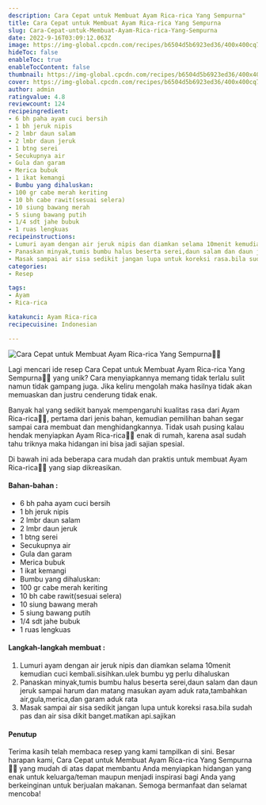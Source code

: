 ```yaml
---
description: Cara Cepat untuk Membuat Ayam Rica-rica Yang Sempurna"
title: Cara Cepat untuk Membuat Ayam Rica-rica Yang Sempurna
slug: Cara-Cepat-untuk-Membuat-Ayam-Rica-rica-Yang-Sempurna
date: 2022-9-16T03:09:12.063Z
image: https://img-global.cpcdn.com/recipes/b6504d5b6923ed36/400x400cq70/photo.jpg
hideToc: false
enableToc: true
enableTocContent: false
thumbnail: https://img-global.cpcdn.com/recipes/b6504d5b6923ed36/400x400cq70/photo.jpg
cover: https://img-global.cpcdn.com/recipes/b6504d5b6923ed36/400x400cq70/photo.jpg
author: admin
ratingvalue: 4.8
reviewcount: 124
recipeingredient:
- 6 bh paha ayam cuci bersih
- 1 bh jeruk nipis
- 2 lmbr daun salam
- 2 lmbr daun jeruk
- 1 btng serei
- Secukupnya air
- Gula dan garam
- Merica bubuk
- 1 ikat kemangi
- Bumbu yang dihaluskan:
- 100 gr cabe merah keriting
- 10 bh cabe rawit(sesuai selera)
- 10 siung bawang merah
- 5 siung bawang putih
- 1/4 sdt jahe bubuk
- 1 ruas lengkuas
recipeinstructions:
- Lumuri ayam dengan air jeruk nipis dan diamkan selama 10menit kemudian cuci kembali.sisihkan.ulek bumbu yg perlu dihaluskan
- Panaskan minyak,tumis bumbu halus beserta serei,daun salam dan daun jeruk sampai harum dan matang masukan ayam aduk rata,tambahkan air,gula,merica,dan garam aduk rata
- Masak sampai air sisa sedikit jangan lupa untuk koreksi rasa.bila sudah pas dan air sisa dikit banget.matikan api.sajikan
categories:
- Resep

tags:
- Ayam
- Rica-rica

katakunci: Ayam Rica-rica
recipecuisine: Indonesian

---
```


![Cara Cepat untuk Membuat Ayam Rica-rica Yang Sempurna👩‍🍳](https://img-global.cpcdn.com/recipes/b6504d5b6923ed36/400x400cq70/photo.jpg)

Lagi mencari ide resep Cara Cepat untuk Membuat Ayam Rica-rica Yang Sempurna👩‍🍳 yang unik? Cara menyiapkannya memang tidak terlalu sulit namun tidak gampang juga. Jika keliru mengolah maka hasilnya tidak akan memuaskan dan justru cenderung tidak enak.

Banyak hal yang sedikit banyak mempengaruhi kualitas rasa dari Ayam Rica-rica👩‍🍳, pertama dari jenis bahan, kemudian pemilihan bahan segar sampai cara membuat dan menghidangkannya. Tidak usah pusing kalau hendak menyiapkan Ayam Rica-rica👩‍🍳 enak di rumah, karena asal sudah tahu triknya maka hidangan ini bisa jadi sajian spesial.

Di bawah ini ada beberapa cara mudah dan praktis untuk membuat Ayam Rica-rica👩‍🍳 yang siap dikreasikan.

<!--inarticleads1-->

#### Bahan-bahan :

- 6 bh paha ayam cuci bersih
- 1 bh jeruk nipis
- 2 lmbr daun salam
- 2 lmbr daun jeruk
- 1 btng serei
- Secukupnya air
- Gula dan garam
- Merica bubuk
- 1 ikat kemangi
- Bumbu yang dihaluskan:
- 100 gr cabe merah keriting
- 10 bh cabe rawit(sesuai selera)
- 10 siung bawang merah
- 5 siung bawang putih
- 1/4 sdt jahe bubuk
- 1 ruas lengkuas

<!--inarticleads2-->

#### Langkah-langkah membuat :

1. Lumuri ayam dengan air jeruk nipis dan diamkan selama 10menit kemudian cuci kembali.sisihkan.ulek bumbu yg perlu dihaluskan
1. Panaskan minyak,tumis bumbu halus beserta serei,daun salam dan daun jeruk sampai harum dan matang masukan ayam aduk rata,tambahkan air,gula,merica,dan garam aduk rata
1. Masak sampai air sisa sedikit jangan lupa untuk koreksi rasa.bila sudah pas dan air sisa dikit banget.matikan api.sajikan

#### Penutup

Terima kasih telah membaca resep yang kami tampilkan di sini. Besar harapan kami, Cara Cepat untuk Membuat Ayam Rica-rica Yang Sempurna👩‍🍳 yang mudah di atas dapat membantu Anda menyiapkan hidangan yang enak untuk keluarga/teman maupun menjadi inspirasi bagi Anda yang berkeinginan untuk berjualan makanan. Semoga bermanfaat dan selamat mencoba!
